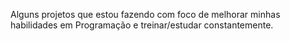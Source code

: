 Alguns projetos que estou fazendo com foco de melhorar minhas habilidades em Programação e treinar/estudar constantemente.
